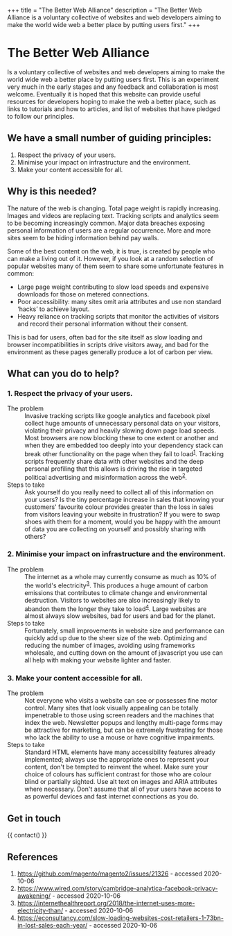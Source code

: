 +++
title = "The Better Web Alliance"
description = "The Better Web Alliance is a voluntary collective of websites and web developers aiming to make the world wide web a better place by putting users first."
+++

# The Better Web Alliance
Is a voluntary collective of websites and web developers aiming to make the world wide web a better place by putting users first. This is an experiment very much in the early stages and any feedback and collaboration is most welcome. Eventually it is hoped that this website can provide useful resources for developers hoping to make the web a better place, such as links to tutorials and how to articles, and list of websites that have pledged to follow our principles.

## We have a small number of guiding principles:
1. Respect the privacy of your users.
2. Minimise your impact on infrastructure and the environment.
3. Make your content accessible for all.

## Why is this needed?
The nature of the web is changing. Total page weight is rapidly increasing. Images and videos are replacing text. Tracking scripts and analytics seem to be becoming increasingly common. Major data breaches exposing personal information of users are a regular occurrence. More and more sites seem to be hiding information behind pay walls.

Some of the best content on the web, it is true, is created by people who can make a living out of it. However, if you look at a random selection of popular websites many of them seem to share some unfortunate features in common:

- Large page weight contributing to slow load speeds and expensive downloads for those on metered connections.
- Poor accessibility: many sites omit aria attributes and use non standard ‘hacks’ to achieve layout.
- Heavy reliance on tracking scripts that monitor the activities of visitors and record their personal information without their consent.

This is bad for users, often bad for the site itself as slow loading and browser incompatibilities in scripts drive visitors away, and bad for the environment as these pages generally produce a lot of carbon per view.

## What can you do to help?
### 1. Respect the privacy of your users.
<dl class="key-points">
    <dt>The problem</dt>
    <dd>
    Invasive tracking scripts like google analytics and facebook pixel collect huge amounts of unnecessary personal data on your visitors, violating their privacy and heavily slowing down page load speeds. Most browsers are now blocking these to one extent or another and when they are embedded too deeply into your dependency stack can break other functionality on the page when they fail to load<sup id="a1"><a href="#f1">1</a></sup>. Tracking scripts frequently share data with other websites and the deep personal profiling that this allows is driving the rise in targeted political advertising and misinformation across the web<sup id="a2"><a href="#f2">2</a></sup>.
    </dd>
    <dt>Steps to take</dt>
    <dd>
    Ask yourself do you really need to collect all of this information on your users? Is the tiny percentage increase in sales that knowing your customers' favourite colour provides greater than the loss in sales from visitors leaving your website in frustration? If you were to swap shoes with them for a moment, would you be happy with the amount of data you are collecting on yourself and possibly sharing with others?
    </dd>
</dl>

### 2. Minimise your impact on infrastructure and the environment.
<dl class="key-points">
    <dt>The problem</dt>
    <dd>
    The internet as a whole may currently consume as much as 10% of the world's electricity<sup id="a3"><a href="#f3">3</a></sup>. This produces a huge amount of carbon emissions that contributes to climate change and environmental destruction. Visitors to websites are also increasingly likely to abandon them the longer they take to load<sup id="a4"><a href="#f4">4</a></sup>. Large websites are almost always slow websites, bad for users and bad for the planet.
    </dd>
    <dt>Steps to take</dt>
    <dd>
    Fortunately, small improvements in website size and performance can quickly add up due to the sheer size of the web. Optimizing and reducing the number of images, avoiding using frameworks wholesale, and cutting down on the amount of javascript you use can all help with making your website lighter and faster.
    </dd>
</dl>

### 3. Make your content accessible for all.
<dl class="key-points">
    <dt>The problem</dt>
    <dd>
    Not everyone who visits a website can see or possesses fine motor control. Many sites that look visually appealing can be totally impenetrable to those using screen readers and the machines that index the web. Newsletter popups and lengthy multi-page forms may be attractive for marketing, but can be extremely frustrating for those who lack the ability to use a mouse or have cognitive impairments.
    </dd>
    <dt>Steps to take</dt>
    <dd>
    Standard HTML elements have many accessibility features already implemented; always use the appropriate ones to represent your content, don't be tempted to reinvent the wheel. Make sure your choice of colours has sufficient contrast for those who are colour blind or partially sighted. Use alt text on images and ARIA attributes where necessary. Don't assume that all of your users have access to as powerful devices and fast internet connections as you do.
    </dd>
</dl>

## Get in touch
{{ contact() }}

## References
<ol class="footnotes">
    <li id="f1">
        <a href="https://github.com/magento/magento2/issues/21326">https://github.com/magento/magento2/issues/21326</a> - accessed <time datetime="2020-10-06">2020-10-06</time>
    </li>
    <li id="f2">
        <a href="https://www.wired.com/story/cambridge-analytica-facebook-privacy-awakening/">https://www.wired.com/story/cambridge-analytica-facebook-privacy-awakening/</a> - accessed <time datetime="2020-10-06">2020-10-06</time>
    </li>
    <li id="f3">
        <a href="https://internethealthreport.org/2018/the-internet-uses-more-electricity-than/">https://internethealthreport.org/2018/the-internet-uses-more-electricity-than/</a> - accessed <time datetime="2020-10-06">2020-10-06</time>
    </li>
    <li id="f4">
        <a href="https://econsultancy.com/slow-loading-websites-cost-retailers-1-73bn-in-lost-sales-each-year/">https://econsultancy.com/slow-loading-websites-cost-retailers-1-73bn-in-lost-sales-each-year/</a> - accessed <time datetime="2020-10-06">2020-10-06</time>
    </li>
</ol>